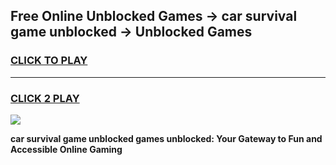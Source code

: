 
## Free Online Unblocked Games → car survival game unblocked → Unblocked Games
<h3>
<a href="https://premium.freeplayer.one?title=car_survival_game_unblocked&ref=21F">CLICK TO PLAY</a></h3>
<hr>

<h3>
<a href="https://premium.freeplayer.one?title=car_survival_game_unblocked&ref=21F">CLICK 2 PLAY</a>
  
</h3>

<a href="https://premium.freeplayer.one?title=car_survival_game_unblocked&ref=21F/"><img src="https://clearcache.store/games.png"></a>


**car survival game unblocked games unblocked: Your Gateway to Fun and Accessible Online Gaming**
